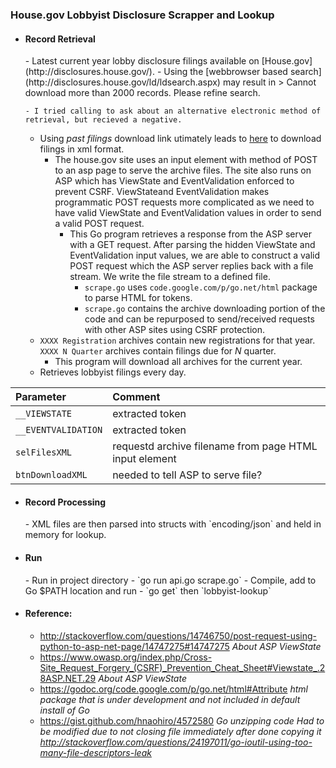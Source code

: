 <h3>House.gov Lobbyist Disclosure Scrapper and Lookup</h3>

- <h4>Record Retrieval</h4>
  - Latest current year lobby disclosure filings available on [House.gov](http://disclosures.house.gov/).
    - Using the [webbrowser based search](http://disclosures.house.gov/ld/ldsearch.aspx) may result in
      > Cannot download more than 2000 records. Please refine search.
      
      - I tried calling to ask about an alternative electronic method of retrieval, but recieved a negative. 
    - Using *past filings* download link utimately leads to [here](http://disclosures.house.gov/ld/LDDownload.aspx?KeepThis=true) to download filings in xml format.
      - The house.gov site uses an input element with method of POST to an asp page to serve the archive files. The site also runs on ASP which has ViewState and EventValidation enforced to prevent CSRF. ViewStateand EventValidation makes programmatic POST requests more complicated as we need to have valid ViewState and EventValidation values in order to send a valid POST request. 
        - This Go program retrieves a response from the ASP server with a GET request. After parsing the hidden ViewState and EventValidation input values, we are able to construct a valid POST request which the ASP server replies back with a file stream. We write the file stream to a defined file.  
          - `scrape.go` uses `code.google.com/p/go.net/html` package to parse HTML for tokens.
          - `scrape.go` contains the archive downloading portion of the code and can be repurposed to send/received requests with other ASP sites using CSRF protection. 
    - `XXXX Registration` archives contain new registrations for that year. `XXXX N Quarter` archives contain filings due for *N* quarter.
      - This program will download all archives for the current year.
  - Retrieves lobbyist filings every day. 

| Parameter | Comment |
| :--- | :--- |
| `__VIEWSTATE` | extracted token |
| `__EVENTVALIDATION` | extracted token |
| `selFilesXML` | requestd archive filename from page HTML input element|
| `btnDownloadXML` | needed to tell ASP to serve file? |


- <h4>Record Processing</h4>
  - XML files are then parsed into structs with `encoding/json` and held in memory for lookup.

- <h4>Run</h4>
  - Run in project directory
    - `go run api.go scrape.go`
  - Compile, add to Go $PATH location and run
    - `go get` then `lobbyist-lookup`

- <h4>Reference:</h4>

  - http://stackoverflow.com/questions/14746750/post-request-using-python-to-asp-net-page/14747275#14747275 *About ASP ViewState*
  - https://www.owasp.org/index.php/Cross-Site_Request_Forgery_(CSRF)_Prevention_Cheat_Sheet#Viewstate_.28ASP.NET.29 *About ASP ViewState*
  - https://godoc.org/code.google.com/p/go.net/html#Attribute *html package that is under development and not included in default install of Go*
  - https://gist.github.com/hnaohiro/4572580 *Go unzipping code* *Had to be modified due to not closing file immediately after done copying it http://stackoverflow.com/questions/24197011/go-ioutil-using-too-many-file-descriptors-leak*
